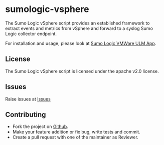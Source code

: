 # sumologic-vsphere

The Sumo Logic vSphere script provides an established framework to extract events and metrics from vSphere and forward to a syslog Sumo Logic collector endpoint.

For installation and usage, please look at [Sumo Logic VMWare ULM App](https://help.sumologic.com/07Sumo-Logic-Apps/10Containers_and_Orchestration/VMware_ULM).

## License

The Sumo Logic vSphere script is licensed under the apache v2.0 license.

## Issues

Raise issues at [Issues](https://github.com/SumoLogic/sumologic-vmware/issues)

## Contributing

* Fork the project on [Github](https://github.com/SumoLogic/sumologic-vmware).
* Make your feature addition or fix bug, write tests and commit.
* Create a pull request with one of the maintainer as Reviewer.
